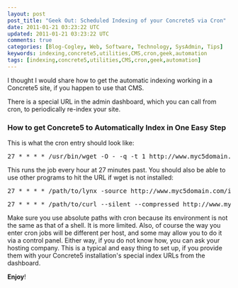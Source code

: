 ```yaml
---           
layout: post
post_title: "Geek Out: Scheduled Indexing of your Concrete5 via Cron"
date: 2011-01-21 03:23:22 UTC
updated: 2011-01-21 03:23:22 UTC
comments: true
categories: [Blog-Cogley, Web, Software, Technology, SysAdmin, Tips]
keywords: indexing,concrete5,utilities,CMS,cron,geek,automation
tags: [indexing,concrete5,utilities,CMS,cron,geek,automation]
---
```

 


I thought I would share how to get the automatic indexing working in a Concrete5 site, if you happen to use that CMS.




There is a special URL in the admin dashboard, which you can call from cron, to periodically re-index your site.


### How to get Concrete5 to Automatically Index in One Easy Step



This is what the cron entry should look like:


<pre>27 * * * * /usr/bin/wget -O - -q -t 1 http://www.myc5domain.com/index.php/tools/required/jobs?auth=19eef....etc</pre>

This runs the job every hour at 27 minutes past. You should also be able to use other programs to hit the URL if wget is not installed:


<pre>27 * * * * /path/to/lynx -source http://www.myc5domain.com/index.php/tools/required/jobs?auth=19eef....etc</pre><pre>27 * * * * /path/to/curl --silent --compressed http://www.myc5domain.com/index.php/tools/required/jobs?auth=19eef....etc</pre>

Make sure you use absolute paths with cron because its environment is not the same as that of a shell. It is more limited. Also, of course the way you enter cron jobs will be different per host, and some may allow you to do it via a control panel. Either way, if you do not know how, you can ask your hosting company. This is a typical and easy thing to set up, if you provide them with your Concrete5 installation's special index URLs from the dashboard.




**Enjoy**!



